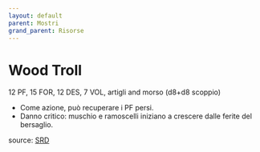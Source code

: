 ```yaml
---
layout: default
parent: Mostri
grand_parent: Risorse
---
```


# Wood Troll
12 PF, 15 FOR, 12 DES, 7 VOL, artigli and morso (d8+d8 scoppio)
- Come azione, può recuperare i PF persi.
- Danno critico: muschio e ramoscelli iniziano a crescere dalle ferite del bersaglio.

source: [SRD](/cairn-srd#bestiario)
